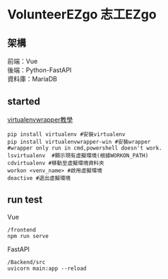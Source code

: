 # VolunteerEZgo 志工EZgo
## 架構
前端：Vue <br>後端：Python-FastAPI <br>資料庫：MariaDB 
## started
[virtualenvwrapper教學](https://codertw.com/%E7%A8%8B%E5%BC%8F%E8%AA%9E%E8%A8%80/91986/)
```
pip install virtualenv #安裝virtualenv
pip install virtualenvwrapper-win #安裝wrapper
#wrapper only run in cmd,powershell doesn't work.
lsvirtualenv  #顯示現有虛擬環境(根據WORKON_PATH)
cdvirtualenv #移動至虛擬環境資料夾
workon <venv_name> #啟用虛擬環境
deactive #退出虛擬環境
```
## run test
Vue
```
/frontend
npm run serve
```

FastAPI
```
/Backend/src
uvicorn main:app --reload
```
### 